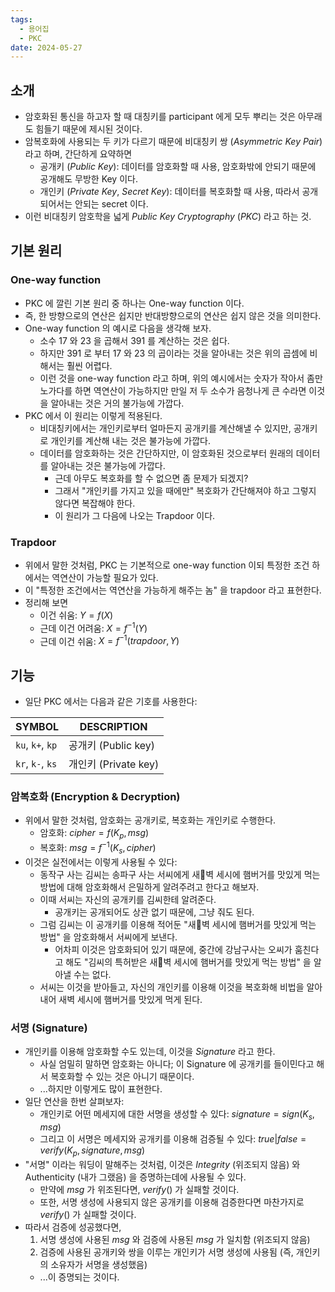 ```yaml
---
tags:
  - 용어집
  - PKC
date: 2024-05-27
---
```

## 소개

- 암호화된 통신을 하고자 할 때 대칭키를 participant 에게 모두 뿌리는 것은 아무래도 힘들기 때문에 제시된 것이다.
- 암복호화에 사용되는 두 키가 다르기 때문에 비대칭키 쌍 (*Asymmetric Key Pair*) 라고 하며, 간단하게 요약하면
	- 공개키 (*Public Key*): 데이터를 암호화할 때 사용, 암호화밖에 안되기 때문에 공개해도 무방한 Key 이다.
	- 개인키 (*Private Key*, *Secret Key*): 데이터를 복호화할 때 사용, 따라서 공개되어서는 안되는 secret 이다.
- 이런 비대칭키 암호학을 넓게 *Public Key Cryptography* (*PKC*) 라고 하는 것.

## 기본 원리

### One-way function

- PKC 에 깔린 기본 원리 중 하나는 One-way function 이다.
- 즉, 한 방향으로의 연산은 쉽지만 반대방향으로의 연산은 쉽지 않은 것을 의미한다.
- One-way function 의 예시로 다음을 생각해 보자.
	- 소수 17 와 23 을 곱해서 391 를 계산하는 것은 쉽다.
	- 하지만 391 로 부터 17 와 23 의 곱이라는 것을 알아내는 것은 위의 곱셈에 비해서는 훨씬 어렵다.
	- 이런 것을 one-way function 라고 하며, 위의 예시에서는 숫자가 작아서 좀만 노가다를 하면 역연산이 가능하지만 만일 저 두 소수가 음청나게 큰 수라면 이것을 알아내는 것은 거의 불가능에 가깝다.
- PKC 에서 이 원리는 이렇게 적용된다.
	- 비대칭키에서는 개인키로부터 얼마든지 공개키를 계산해낼 수 있지만, 공개키로 개인키를 계산해 내는 것은 불가능에 가깝다.
	- 데이터를 암호화하는 것은 간단하지만, 이 암호화된 것으로부터 원래의 데이터를 알아내는 것은 불가능에 가깝다.
		- 근데 아무도 복호화를 할 수 없으면 좀 문제가 되겠지?
		- 그래서 "개인키를 가지고 있을 때에만" 복호화가 간단해져야 하고 그렇지 않다면 복잡해야 한다.
		- 이 원리가 그 다음에 나오는 Trapdoor 이다.

### Trapdoor

- 위에서 말한 것처럼, PKC 는 기본적으로 one-way function 이되 특정한 조건 하에서는 역연산이 가능할 필요가 있다.
- 이 "특정한 조건에서는 역연산을 가능하게 해주는 놈" 을 trapdoor 라고 표현한다.
- 정리해 보면
	- 이건 쉬움: $Y = f(X)$
	- 근데 이건 어려움: $X = f^{-1}(Y)$
	- 근데 이건 쉬움: $X = f^{-1}(trapdoor, Y)$

## 기능

- 일단 PKC 에서는 다음과 같은 기호를 사용한다:

| SYMBOL           | DESCRIPTION       |
| ---------------- | ----------------- |
| `ku`, `k+`, `kp` | 공개키 (Public key)  |
| `kr`, `k-`, `ks` | 개인키 (Private key) |

### 암복호화 (Encryption & Decryption)

- 위에서 말한 것처럼, 암호화는 공개키로, 복호화는 개인키로 수행한다.
	- 암호화: $cipher = f(K_p, msg)$
	- 복호화: $msg = f^{-1}(K_s, cipher)$
- 이것은 실전에서는 이렇게 사용될 수 있다:
	- 동작구 사는 김씨는 송파구 사는 서씨에게 새벽 세시에 햄버거를 맛있게 먹는 방법에 대해 암호화해서 은밀하게 알려주려고 한다고 해보자.
	- 이때 서씨는 자신의 공개키를 김씨한테 알려준다.
		- 공개키는 공개되어도 상관 없기 때문에, 그냥 줘도 된다.
	- 그럼 김씨는 이 공개키를 이용해 적어둔 "새벽 세시에 햄버거를 맛있게 먹는 방법" 을 암호화해서 서씨에게 보낸다.
		- 어차피 이것은 암호화되어 있기 때문에, 중간에 강남구사는 오씨가 훔친다고 해도 "김씨의 특허받은 새벽 세시에 햄버거를 맛있게 먹는 방법" 을 알아낼 수는 없다.
	- 서씨는 이것을 받아들고, 자신의 개인키를 이용해 이것을 복호화해 비법을 알아내어 새벽 세시에 햄버거를 맛있게 먹게 된다.

### 서명 (Signature)

- 개인키를 이용해 암호화할 수도 있는데, 이것을 *Signature* 라고 한다.
	- 사실 엄밀히 말하면 암호화는 아니다; 이 Signature 에 공개키를 들이민다고 해서 복호화할 수 있는 것은 아니기 때문이다.
	- ...하지만 이렇게도 많이 표현한다.
- 일단 연산을 한번 살펴보자:
	- 개인키로 어떤 메세지에 대한 서명을 생성할 수 있다: $signature = sign(K_s, msg)$
	- 그리고 이 서명은 메세지와 공개키를 이용해 검증될 수 있다: $true|false = verify(K_p, signature, msg)$
- "서명" 이라는 워딩이 말해주는 것처럼, 이것은 *Integrity* (위조되지 않음) 와 Authenticity (내가 그랬음) 을 증명하는데에 사용될 수 있다.
	- 만약에 $msg$ 가 위조된다면, $verify()$ 가 실패할 것이다.
	- 또한, 서명 생성에 사용되지 않은 공개키를 이용해 검증한다면 마찬가지로 $verify()$ 가 실패할 것이다.
- 따라서 검증에 성공했다면,
	1. 서명 생성에 사용된 $msg$ 와 검증에 사용된 $msg$ 가 일치함 (위조되지 않음)
	2. 검증에 사용된 공개키와 쌍을 이루는 개인키가 서명 생성에 사용됨 (즉, 개인키의 소유자가 서명을 생성했음)
	- ...이 증명되는 것이다.